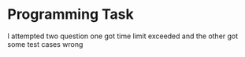 # Programming Task
I attempted two question one got time limit exceeded and the other got some test cases wrong

